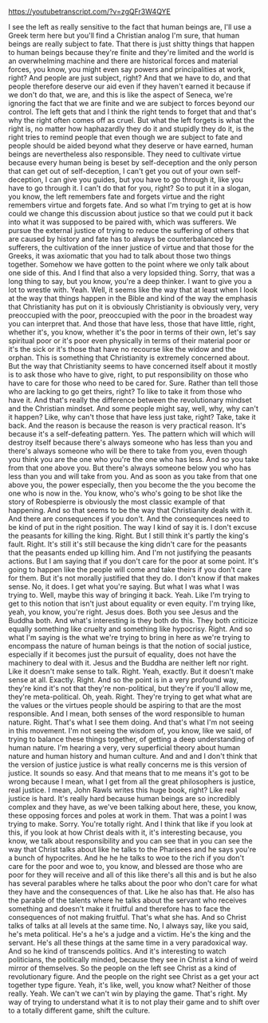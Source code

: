 https://youtubetranscript.com/?v=zgQFr3W4QYE

 I see the left as really sensitive to the fact that human beings are, I'll use a Greek term here but you'll find a Christian analog I'm sure, that human beings are really subject to fate. That there is just shitty things that happen to human beings because they're finite and they're limited and the world is an overwhelming machine and there are historical forces and material forces, you know, you might even say powers and principalities at work, right? And people are just subject, right? And that we have to do, and that people therefore deserve our aid even if they haven't earned it because if we don't do that, we are, and this is like the aspect of Seneca, we're ignoring the fact that we are finite and we are subject to forces beyond our control. The left gets that and I think the right tends to forget that and that's why the right often comes off as cruel. But what the left forgets is what the right is, no matter how haphazardly they do it and stupidly they do it, is the right tries to remind people that even though we are subject to fate and people should be aided beyond what they deserve or have earned, human beings are nevertheless also responsible. They need to cultivate virtue because every human being is beset by self-deception and the only person that can get out of self-deception, I can't get you out of your own self-deception, I can give you guides, but you have to go through it, like you have to go through it. I can't do that for you, right? So to put it in a slogan, you know, the left remembers fate and forgets virtue and the right remembers virtue and forgets fate. And so what I'm trying to get at is how could we change this discussion about justice so that we could put it back into what it was supposed to be paired with, which was sufferers. We pursue the external justice of trying to reduce the suffering of others that are caused by history and fate has to always be counterbalanced by sufferers, the cultivation of the inner justice of virtue and that those for the Greeks, it was axiomatic that you had to talk about those two things together. Somehow we have gotten to the point where we only talk about one side of this. And I find that also a very lopsided thing. Sorry, that was a long thing to say, but you know, you're a deep thinker. I want to give you a lot to wrestle with. Yeah. Well, it seems like the way that at least when I look at the way that things happen in the Bible and kind of the way the emphasis that Christianity has put on it is obviously Christianity is obviously very, very preoccupied with the poor, preoccupied with the poor in the broadest way you can interpret that. And those that have less, those that have little, right, whether it's, you know, whether it's the poor in terms of their own, let's say spiritual poor or it's poor even physically in terms of their material poor or it's the sick or it's those that have no recourse like the widow and the orphan. This is something that Christianity is extremely concerned about. But the way that Christianity seems to have concerned itself about it mostly is to ask those who have to give, right, to put responsibility on those who have to care for those who need to be cared for. Sure. Rather than tell those who are lacking to go get theirs, right? To like to take it from those who have it. And that's really the difference between the revolutionary mindset and the Christian mindset. And some people might say, well, why, why can't it happen? Like, why can't those that have less just take, right? Take, take it back. And the reason is because the reason is very practical reason. It's because it's a self-defeating pattern. Yes. The pattern which will which will destroy itself because there's always someone who has less than you and there's always someone who will be there to take from you, even though you think you are the one who you're the one who has less. And so you take from that one above you. But there's always someone below you who has less than you and will take from you. And as soon as you take from that one above you, the power especially, then you become the the you become the one who is now in the. You know, who's who's going to be shot like the story of Robespierre is obviously the most classic example of that happening. And so that seems to be the way that Christianity deals with it. And there are consequences if you don't. And the consequences need to be kind of put in the right position. The way I kind of say it is. I don't excuse the peasants for killing the king. Right. But I still think it's partly the king's fault. Right. It's still it's still because the king didn't care for the peasants that the peasants ended up killing him. And I'm not justifying the peasants actions. But I am saying that if you don't care for the poor at some point. It's going to happen like the people will come and take theirs if you don't care for them. But it's not morally justified that they do. I don't know if that makes sense. No, it does. I get what you're saying. But what I was what I was trying to. Well, maybe this way of bringing it back. Yeah. Like I'm trying to get to this notion that isn't just about equality or even equity. I'm trying like, yeah, you know, you're right. Jesus does. Both you see Jesus and the Buddha both. And what's interesting is they both do this. They both criticize equally something like cruelty and something like hypocrisy. Right. And so what I'm saying is the what we're trying to bring in here as we're trying to encompass the nature of human beings is that the notion of social justice, especially if it becomes just the pursuit of equality, does not have the machinery to deal with it. Jesus and the Buddha are neither left nor right. Like it doesn't make sense to talk. Right. Yeah, exactly. But it doesn't make sense at all. Exactly. Right. And so the point is in a very profound way, they're kind it's not that they're non-political, but they're if you'll allow me, they're meta-political. Oh, yeah. Right. They're trying to get what what are the values or the virtues people should be aspiring to that are the most responsible. And I mean, both senses of the word responsible to human nature. Right. That's what I see them doing. And that's what I'm not seeing in this movement. I'm not seeing the wisdom of, you know, like we said, of trying to balance these things together, of getting a deep understanding of human nature. I'm hearing a very, very superficial theory about human nature and human history and human culture. And and and I don't think that the version of justice justice is what really concerns me is this version of justice. It sounds so easy. And that means that to me means it's got to be wrong because I mean, what I get from all the great philosophers is justice, real justice. I mean, John Rawls writes this huge book, right? Like real justice is hard. It's really hard because human beings are so incredibly complex and they have, as we've been talking about here, these, you know, these opposing forces and poles at work in them. That was a point I was trying to make. Sorry. You're totally right. And I think that like if you look at this, if you look at how Christ deals with it, it's interesting because, you know, we talk about responsibility and you can see that in you can see the way that Christ talks about like he talks to the Pharisees and he says you're a bunch of hypocrites. And he he he talks to woe to the rich if you don't care for the poor and woe to, you know, and blessed are those who are poor for they will receive and all of this like there's all this and is but he also has several parables where he talks about the poor who don't care for what they have and the consequences of that. Like he also has that. He also has the parable of the talents where he talks about the servant who receives something and doesn't make it fruitful and therefore has to face the consequences of not making fruitful. That's what she has. And so Christ talks of talks at all levels at the same time. No, I always say, like you said, he's meta political. He's a he's a judge and a victim. He's the king and the servant. He's all these things at the same time in a very paradoxical way. And so he kind of transcends politics. And it's interesting to watch politicians, the politically minded, because they see in Christ a kind of weird mirror of themselves. So the people on the left see Christ as a kind of revolutionary figure. And the people on the right see Christ as a get your act together type figure. Yeah, it's like, well, you know what? Neither of those really. Yeah. We can't we can't win by playing the game. That's right. My way of trying to understand what it is to not play their game and to shift over to a totally different game, shift the culture.